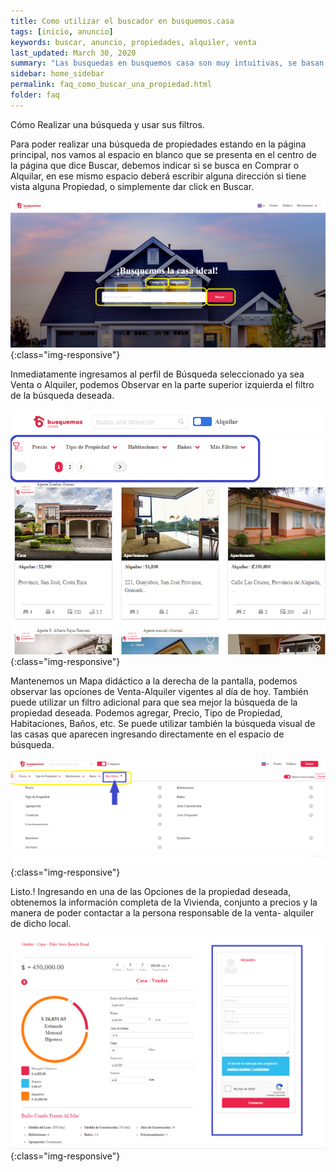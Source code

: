 ```yaml
---
title: Como utilizar el buscador en busquemos.casa
tags: [inicio, anuncio]
keywords: buscar, anuncio, propiedades, alquiler, venta
last_updated: March 30, 2020
summary: "Las busquedas en busquemos casa son muy intuitivas, se basan en localizacion y precio principalmente, aunque usted puede agregar filtros para reducir las propiedades."
sidebar: home_sidebar
permalink: faq_como_buscar_una_propiedad.html
folder: faq
---
```




Cómo Realizar una búsqueda y usar sus filtros. 


  Para poder realizar una búsqueda de propiedades estando en la página principal, nos vamos al espacio en blanco que se presenta en el centro de la página que dice Buscar, debemos indicar si se busca en Comprar o Alquilar, en ese mismo espacio deberá escribir alguna dirección si tiene vista alguna Propiedad, o simplemente dar click en Buscar.

![image-title-here](/images/faq/buscar_propiedad_01.png){:class="img-responsive"}


Inmediatamente ingresamos al perfil de Búsqueda seleccionado ya sea Venta o Alquiler, podemos Observar en la parte superior izquierda el filtro de la búsqueda deseada.

![image-title-here](/images/faq/buscar_propiedad_02.png){:class="img-responsive"}


  Mantenemos un Mapa didáctico a la derecha de la pantalla, podemos observar las opciones de Venta-Alquiler vigentes al día de hoy. También puede utilizar un filtro adicional para que sea mejor la búsqueda de la propiedad deseada.
  Podemos agregar, Precio, Tipo de Propiedad, Habitaciones, Baños, etc. Se puede utilizar también  la búsqueda visual de las casas que aparecen ingresando directamente en el espacio de búsqueda. 
	

![image-title-here](/images/faq/buscar_propiedad_03.png){:class="img-responsive"}


Listo.! Ingresando en una de las Opciones de la propiedad deseada, obtenemos la información completa de la Vivienda, conjunto a precios y la manera de poder contactar a la persona responsable de la venta- alquiler de dicho local.

![image-title-here](/images/faq/buscar_propiedad_04.png){:class="img-responsive"}















